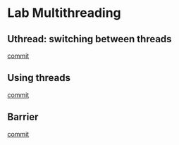 # Lab Multithreading

## Uthread: switching between threads
[commit](https://github.com/Nowherechan/xv6-labs-2022/commit/bc807b63fe11a0c577dff3973a586f7a4c5a86b1)

## Using threads
[commit](https://github.com/Nowherechan/xv6-labs-2022/commit/a460334898e8bc8d11ccc8ea5d0132e103525708)

## Barrier
[commit](https://github.com/Nowherechan/xv6-labs-2022/commit/3f0756ec5eaeb249b6b6cc3515c1bbbb739f9840)